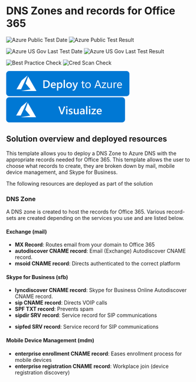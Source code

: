 # DNS Zones and records for Office 365

![Azure Public Test Date](https://azurequickstartsservice.blob.core.windows.net/badges/dns-records-office365/PublicLastTestDate.svg)
![Azure Public Test Result](https://azurequickstartsservice.blob.core.windows.net/badges/dns-records-office365/PublicDeployment.svg)

![Azure US Gov Last Test Date](https://azurequickstartsservice.blob.core.windows.net/badges/dns-records-office365/FairfaxLastTestDate.svg)
![Azure US Gov Last Test Result](https://azurequickstartsservice.blob.core.windows.net/badges/dns-records-office365/FairfaxDeployment.svg)

![Best Practice Check](https://azurequickstartsservice.blob.core.windows.net/badges/dns-records-office365/BestPracticeResult.svg)
![Cred Scan Check](https://azurequickstartsservice.blob.core.windows.net/badges/dns-records-office365/CredScanResult.svg)

[![Deploy To Azure](https://raw.githubusercontent.com/Azure/azure-quickstart-templates/master/1-CONTRIBUTION-GUIDE/images/deploytoazure.svg?sanitize=true)](https://portal.azure.com/#create/Microsoft.Template/uri/https%3A%2F%2Fraw.githubusercontent.com%2FAzure%2Fazure-quickstart-templates%2Fmaster%2Fdns-records-office365%2Fazuredeploy.json)  [![Visualize](https://raw.githubusercontent.com/Azure/azure-quickstart-templates/master/1-CONTRIBUTION-GUIDE/images/visualizebutton.svg?sanitize=true)](http://armviz.io/#/?load=https%3A%2F%2Fraw.githubusercontent.com%2FAzure%2Fazure-quickstart-templates%2Fmaster%2Fdns-records-office365%2Fazuredeploy.json)


## Solution overview and deployed resources

This template allows you to deploy a DNS Zone to Azure DNS with the appropriate records needed for Office 365. This template allows the user to choose what records to create, they are broken down by mail, mobile device management, and Skype for Business.

The following resources are deployed as part of the solution

### DNS Zone

A DNS zone is created to host the records for Office 365. Various record-sets are created depending on the services you use and are listed below.

#### Exchange (mail)

+ **MX Record**: Routes email from your domain to Office 365
+ **autodiscover CNAME record**: Email (Exchange) Autodiscover CNAME record.
+ **msoid CNAME record**: Directs authenticated to the correct platform

#### Skype for Business (sfb)

+ **lyncdiscover CNAME record**: Skype for Business Online Autodiscover CNAME record.
+ **sip CNAME record**: Directs VOIP calls
+ **SPF TXT record**: Prevents spam
+ **sipdir SRV record**: Service record for SIP communications
* **sipfed SRV record**: Service record for SIP communications

#### Mobile Device Management (mdm)

* **enterprise enrollment CNAME record**: Eases enrollment process for mobile devices
* **enterprise registration CNAME record**: Workplace join (device registration discovery)



